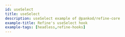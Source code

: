 ```yaml
---
id: useSelect
title: useSelect
description: useSelect example of @pankod/refine-core
example-title: Refine's useSelect hook
example-tags: [headless,refine-hooks]
---
```


<CodeSandboxExample path="core-use-select" />
